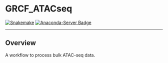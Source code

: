 # GRCF_ATACseq
[![Snakemake](https://img.shields.io/badge/snakemake-≥6.1.0-brightgreen.svg?style=flat)](https://snakemake.readthedocs.io) [![Anaconda-Server Badge](https://anaconda.org/anaconda/anaconda/badges/version.svg)](https://anaconda.org/anaconda/anaconda)

--------

## Overview

A workflow to process bulk ATAC-seq data.
